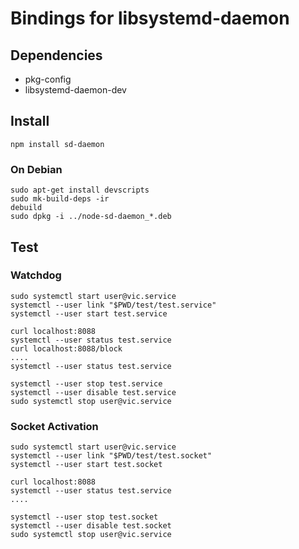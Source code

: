 # Bindings for libsystemd-daemon #

## Dependencies ##
* pkg-config
* libsystemd-daemon-dev

## Install ##
```
npm install sd-daemon
```

### On Debian ###
```
sudo apt-get install devscripts
sudo mk-build-deps -ir
debuild
sudo dpkg -i ../node-sd-daemon_*.deb
```

## Test ##

### Watchdog ###
```
sudo systemctl start user@vic.service
systemctl --user link "$PWD/test/test.service"
systemctl --user start test.service

curl localhost:8088
systemctl --user status test.service
curl localhost:8088/block
....
systemctl --user status test.service

systemctl --user stop test.service
systemctl --user disable test.service
sudo systemctl stop user@vic.service
```

### Socket Activation ###
```
sudo systemctl start user@vic.service
systemctl --user link "$PWD/test/test.socket"
systemctl --user start test.socket

curl localhost:8088
systemctl --user status test.service
....

systemctl --user stop test.socket
systemctl --user disable test.socket
sudo systemctl stop user@vic.service
```
